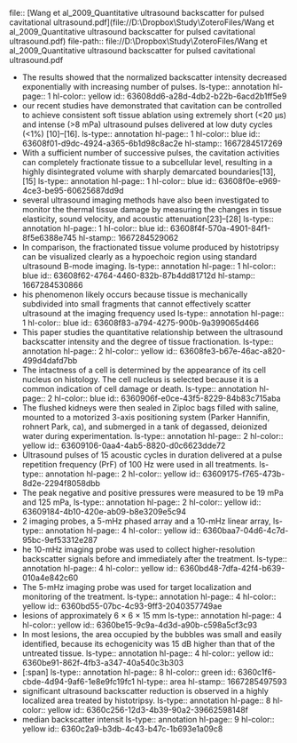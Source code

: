 file:: [Wang et al_2009_Quantitative ultrasound backscatter for pulsed cavitational ultrasound.pdf](file://D:\Dropbox\Study\ZoteroFiles/Wang et al_2009_Quantitative ultrasound backscatter for pulsed cavitational ultrasound.pdf)
file-path:: file://D:\Dropbox\Study\ZoteroFiles/Wang et al_2009_Quantitative ultrasound backscatter for pulsed cavitational ultrasound.pdf

- The results showed that the normalized backscatter intensity decreased exponentially with increasing number of pulses. 
  ls-type:: annotation
  hl-page:: 1
  hl-color:: yellow
  id:: 63608dd6-a28d-4db2-b22b-6acd2b1ff5e9
- our recent studies have demonstrated that cavitation can be controlled to achieve consistent soft tissue ablation using extremely short (<20 μs) and intense (>8 mPa) ultrasound pulses delivered at low duty cycles (<1%) [10]–[16]. 
  ls-type:: annotation
  hl-page:: 1
  hl-color:: blue
  id:: 63608f01-d9dc-4924-a365-6b1d98c8ac2e
  hl-stamp:: 1667284517269
- With a sufficient number of successive pulses, the cavitation activities can completely fractionate tissue to a subcellular level, resulting in a highly disintegrated volume with sharply demarcated boundaries[13], [15]
  ls-type:: annotation
  hl-page:: 1
  hl-color:: blue
  id:: 63608f0e-e969-4ce3-be95-60625687dd9d
- several ultrasound imaging methods have also been investigated to monitor the thermal tissue damage by measuring the changes in tissue elasticity, sound velocity, and acoustic attenuation[23]–[28]
  ls-type:: annotation
  hl-page:: 1
  hl-color:: blue
  id:: 63608f4f-570a-4901-84f1-8f5e6388e745
  hl-stamp:: 1667284529062
- In comparison, the fractionated tissue volume produced by histotripsy can be visualized clearly as a hypoechoic region using standard ultrasound B-mode imaging.
  ls-type:: annotation
  hl-page:: 1
  hl-color:: blue
  id:: 63608f62-4764-4460-832b-87b4dd81712d
  hl-stamp:: 1667284530866
- his phenomenon likely occurs because tissue is mechanically subdivided into small fragments that cannot effectively scatter ultrasound at the imaging frequency used 
  ls-type:: annotation
  hl-page:: 1
  hl-color:: blue
  id:: 63608f83-a794-4275-900b-9a399065d466
- This paper studies the quantitative relationship between the ultrasound backscatter intensity and the degree of tissue fractionation.
  ls-type:: annotation
  hl-page:: 2
  hl-color:: yellow
  id:: 63608fe3-b67e-46ac-a820-499d4dafd7bb
- The intactness of a cell is determined by the appearance of its cell nucleus on histology. The cell nucleus is selected because it is a common indication of cell damage or death. 
  ls-type:: annotation
  hl-page:: 2
  hl-color:: blue
  id:: 6360906f-e0ce-43f5-8229-84b83c715aba
- The flushed kidneys were then sealed in Ziploc bags filled with saline, mounted to a motorized 3-axis positioning system (Parker Hannifin, rohnert Park, ca), and submerged in a tank of degassed, deionized water during experimentation.
  ls-type:: annotation
  hl-page:: 2
  hl-color:: yellow
  id:: 63609106-0aa4-4ab5-8820-d0c6623dde72
- Ultrasound pulses of 15 acoustic cycles in duration delivered at a pulse repetition frequency (PrF) of 100 Hz were used in all treatments. 
  ls-type:: annotation
  hl-page:: 2
  hl-color:: yellow
  id:: 63609175-f765-473b-8d2e-2294f8058dbb
- The peak negative and positive pressures were measured to be 19 mPa and 125 mPa,
  ls-type:: annotation
  hl-page:: 2
  hl-color:: yellow
  id:: 63609184-4b10-420e-ab09-b8e3209e5c94
- 2 imaging probes, a 5-mHz phased array and a 10-mHz linear array,
  ls-type:: annotation
  hl-page:: 4
  hl-color:: yellow
  id:: 6360baa7-04d6-4c7d-95bc-9ef53312e287
- he 10-mHz imaging probe was used to collect higher-resolution backscatter signals before and immediately after the treatment. 
  ls-type:: annotation
  hl-page:: 4
  hl-color:: yellow
  id:: 6360bd48-7dfa-42f4-b639-010a4e842c60
- The 5-mHz imaging probe was used for target localization and monitoring of the treatment.
  ls-type:: annotation
  hl-page:: 4
  hl-color:: yellow
  id:: 6360bd55-07bc-4c93-9ff3-2040357749ae
- lesions of approximately 6 × 6 × 15 mm 
  ls-type:: annotation
  hl-page:: 4
  hl-color:: yellow
  id:: 6360be15-9c9a-4d3d-a90b-c598a5cf3c93
- In most lesions, the area occupied by the bubbles was small and easily identified, because its echogenicity was 15 dB higher than that of the untreated tissue. 
  ls-type:: annotation
  hl-page:: 4
  hl-color:: yellow
  id:: 6360be91-862f-4fb3-a347-40a540c3b303
- [:span]
  ls-type:: annotation
  hl-page:: 8
  hl-color:: green
  id:: 6360c1f6-cbde-4d94-9af6-1e8e9fc19fc1
  hl-type:: area
  hl-stamp:: 1667285497593
- significant ultrasound backscatter reduction is observed in a highly localized area treated by histotripsy.
  ls-type:: annotation
  hl-page:: 8
  hl-color:: yellow
  id:: 6360c256-12d3-4b39-90a2-39662598148f
- median backscatter intensit
  ls-type:: annotation
  hl-page:: 9
  hl-color:: yellow
  id:: 6360c2a9-b3db-4c43-b47c-1b693e1a09c8